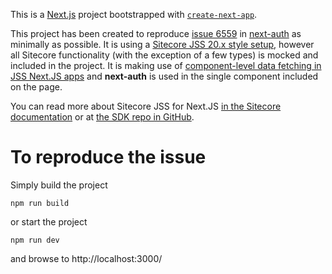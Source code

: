This is a [Next.js](https://nextjs.org/) project bootstrapped with [`create-next-app`](https://github.com/vercel/next.js/tree/canary/packages/create-next-app).

This project has been created to reproduce [issue 6559](https://github.com/nextauthjs/next-auth/issues/6559) in [next-auth](https://github.com/nextauthjs/next-auth) as minimally as possible.  It is using a [Sitecore JSS 20.x style setup](https://github.com/Sitecore/jss/tree/release/20.0.0/packages/sitecore-jss-nextjs), however all Sitecore functionality (with the exception of a few types) is mocked and included in the project.   It is making use of [component-level data fetching in JSS Next.JS apps](https://doc.sitecore.com/xp/en/developers/hd/210/sitecore-headless-development/component-level-data-fetching-in-jss-next-js-apps.html) and **next-auth** is used in the single component included on the page.

You can read more about Sitecore JSS for Next.JS [in the Sitecore documentation](https://doc.sitecore.com/xp/en/developers/hd/200/sitecore-headless-development/sitecore-javascript-rendering-sdk--jss--for-next-js.html) or at [the SDK repo in GitHub](https://github.com/Sitecore/jss).

# To reproduce the issue

Simply build the project

    npm run build

or start the project

    npm run dev

and browse to http://localhost:3000/